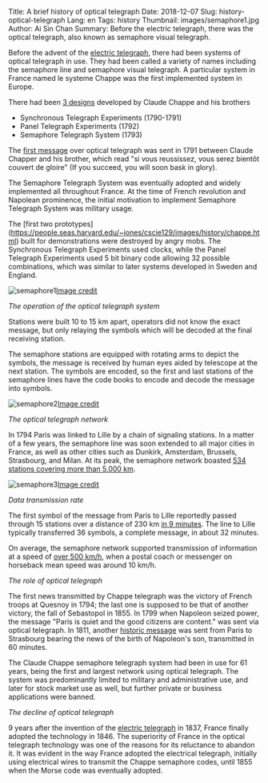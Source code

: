 Title: A brief history of optical telegraph
Date: 2018-12-07
Slug: history-optical-telegraph 
Lang: en 
Tags: history
Thumbnail: images/semaphore1.jpg 
Author: Ai Sin Chan 
Summary: Before the electric telegraph, there was the optical telegraph, also known as semaphore visual telegraph.

Before the advent of the [electric telegraph](https://blog.xoxzo.com/2018/11/15/history-of-telegraph/), there had been systems of optical telegraph in use. They had been called a variety of names including the semaphore line and semaphore visual telegraph. A particular system in France named le systeme Chappe was the first implemented system in Europe.

There had been [3 designs](http://bnrg.eecs.berkeley.edu/~randy/Courses/CS39C.S97/optical/optical.html) developed by Claude Chappe and his brothers

* Synchronous Telegraph Experiments (1790-1791)
* Panel Telegraph Experiments (1792)
* Semaphore Telegraph System (1793)

The [first message](http://www.historyofinformation.com/detail.php?entryid=496) over optical telegraph was sent in 1791 between Claude Chapper and his brother, which read "si vous reussissez, vous serez bientôt couvert de gloire" (If you succeed, you will soon bask in glory).

The Semaphore Telegraph System was eventually adopted and widely implemented all throughout France. At the time of French revolution and Napolean prominence, the initial motivation to implement Semaphore Telegraph System was military usage.

The [first two prototypes] (https://people.seas.harvard.edu/~jones/cscie129/images/history/chappe.html) built for demonstrations were destroyed by angry mobs. The Synchronous Telegraph Experiments used clocks, while the Panel Telegraph Experiments used 5 bit binary code allowing 32 possible combinations, which was similar to later systems developed in Sweden and England.

![semaphore1](/images/semaphore1.jpg)<a class="caption" href="https://en.wikipedia.org/wiki/File:Tour_du_telegraphe_Chappe_Saverne_02.JPG">Image credit</a>

*The operation of the optical telegraph system*

Stations were built 10 to 15 km apart, operators did not know the exact message, but only relaying the symbols which will be decoded at the final receiving station.

The semaphore stations are equipped with rotating arms to depict the symbols, the message is received by human eyes aided by telescope at the next station. The symbols are encoded, so the first and last stations of the semaphore lines have the code books to encode and decode the message into symbols.

![semaphore2](/images/semaphore2.jpg)<a class="caption" href="https://en.wikipedia.org/wiki/File:Rees's_Cyclopaedia_Chappe_telegraph.png">Image credit</a>

*The optical telegraph network*

In 1794 Paris was linked to Lille by a chain of signaling stations. In a matter of a few years, the semaphore line was soon extended to all major cities in France, as well as other cities such as Dunkirk, Amsterdam, Brussels, Strasbourg, and Milan. At its peak, the semaphore network boasted [534 stations covering more than 5,000 km]( https://www.bbc.com/news/magazine-22909590).

![semaphore3](/images/semaphore3.jpg)<a class="caption" href="https://www.bbc.com/news/magazine-22909590">Image credit</a>

*Data transmission rate*

The first symbol of the message from Paris to Lille reportedly passed through 15 stations over a distance of 230 km [in 9 minutes](http://www.historyofinformation.com/detail.php?entryid=496). The line to Lille typically transferred 36 symbols, a complete message, in about 32 minutes.

On average, the semaphore network supported transmission of information at a speed of [over 500 km/h](https://ethw.org/w/images/1/17/Dilhac.pdf), when a postal coach or messenger on horseback mean speed was around 10 km/h.

*The role of optical telegraph*

The first news transmitted by Chappe telegraph was the victory of French troops at Quesnoy in 1794; the last one is supposed to be that of another victory, the fall of Sebastopol in 1855. In 1799 when Napoleon seized power, the message "Paris is quiet and the good citizens are content." was sent via optical telegraph. In 1811, another [historic message](https://www.bbc.com/news/magazine-22909590) was sent from Paris to Strasbourg bearing the news of the birth of Napoleon's son, transmitted in 60 minutes.

The Claude Chappe semaphore telegraph system had been in use for 61 years, being the first and largest network using optical telegraph. The system was predominantly limited to military and administrative use, and later for stock market use as well, but further private or business applications were banned.

*The decline of optical telegraph*

9 years after the invention of the [electric telegraph](https://blog.xoxzo.com/2018/11/15/history-of-telegraph/) in 1837, France finally adopted the technology in 1846. The superiority of France in the optical telegraph technology was one of the reasons for its reluctance to abandon it. It was evident in the way France adopted the electrical telegraph, initially using electrical wires to transmit the Chappe semaphore codes, until 1855 when the Morse code was eventually adopted.
